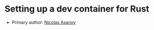 # Setting up a dev container for Rust

* Primary author: [Nicolas Asanov](https://github.com/naasanov-unc)